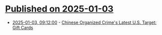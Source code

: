 # [Published on 2025-01-03](index.md)

* [2025-01-03, 09:12:00](https://soylentnews.org/article.pl?sid=25/01/02/105233&from=rss) - [Chinese Organized Crime's Latest U.S. Target: Gift Cards](https://soylentnews.org/article.pl?sid=25/01/02/105233&from=rss)
